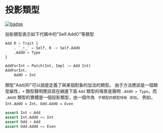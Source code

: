 # 投影類型

[![badge](https://img.shields.io/endpoint.svg?url=https%3A%2F%2Fgezf7g7pd5.execute-api.ap-northeast-1.amazonaws.com%2Fdefault%2Fsource_up_to_date%3Fowner%3Derg-lang%26repos%3Derg%26ref%3Dmain%26path%3Ddoc/EN/syntax/type/advanced/projection.md%26commit_hash%3D51de3c9d5a9074241f55c043b9951b384836b258)](https://gezf7g7pd5.execute-api.ap-northeast-1.amazonaws.com/default/source_up_to_date?owner=erg-lang&repos=erg&ref=main&path=doc/EN/syntax/type/advanced/projection.md&commit_hash=51de3c9d5a9074241f55c043b9951b384836b258)

投影類型表示如下代碼中的"Self.AddO"等類型

```python
Add R = Trait {
    . `_+_` = Self, R -> Self.AddO
    .AddO = Type
}

AddForInt = Patch(Int, Impl := Add Int)
AddForInt.
    AddO = Int
```

類型"Add(R)"可以說是定義了與某個對象的加法的類型。 由于方法應該是一個類型屬性，`+` 類型聲明應該寫在縮進下面
`Add` 類型的場景是聲明 `.AddO = Type`，而 `.AddO` 類型的實體是一個投影類型，由一個作為 ` 子類型的類型持有 添加`。 例如，`Int.AddO = Int`、`Odd.AddO = Even`

```python
assert Int < Add
assert Int.AddO == Int
assert Odd < Add
assert Odd.AddO == Even
```
